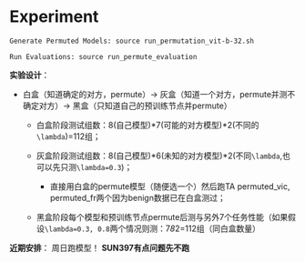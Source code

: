 # Experiment

``Generate Permuted Models: source run_permutation_vit-b-32.sh``

``Run Evaluations: source run_permute_evaluation``

**实验设计**：
- 白盒（知道确定的对方，permute）-> 灰盒（知道一个对方，permute并测不确定对方）-> 黑盒（只知道自己的预训练节点并permute）
  - 白盒阶段测试组数：8(自己模型)*7(可能的对方模型)*2(不同的`\lambda`)=112组；
  - 灰盒阶段测试组数：8(自己模型)*6(未知的对方模型)*2(不同`\lambda`,也可以先只测`\lambda=0.3`)；
    - 直接用白盒的permute模型（随便选一个）然后跑TA permuted_vic, permuted_fr两个因为benign数据已在白盒测过；

  - 黑盒阶段每个模型和预训练节点permute后测与另外7个任务性能（如果假设`\lambda=0.3, 0.8`两个情况则测：7*8*2=112组（同白盒数量）

**近期安排**：
周日跑模型！ **SUN397有点问题先不跑**
